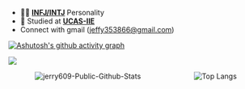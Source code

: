 - 👨‍🔬 [**INFJ/INTJ**](https://www.16personalities.com/infj-personality) Personality
- 🏫 Studied at [**UCAS-IIE**](http://www.iie.ac.cn/)
- Connect with gmail (jeffy353866@gmail.com)




[![Ashutosh's github activity graph](https://github-readme-activity-graph.vercel.app/graph?username=jerry609&theme=github-light&bg_color=white&title_color=black&area_color=black&)](https://github.com/jerry609/github-readme-activity-graph)




![](https://raw.githubusercontent.com/jerry609/jerry609/main/dist/github-contribution-grid-snake.svg)

<div style="display: flex; justify-content: space-around; align-items: center;" align="center">
  <img src="https://github-readme-stats.vercel.app/api?username=jerry609&count_private=true&show_icons=true&icon_color=ADD8E6&theme=dracula&include_all_commits=true&hide_rank=false&custom_title=@Public-Github-stats" alt="jerry609-Public-Github-Stats" />
  <img src="https://github-readme-stats.vercel.app/api/top-langs/?username=jerry609&layout=compact&hide=Ada,Verilog)](https://github.com/anuraghazra/github-readme-stats" alt="Top Langs" />
</div>
